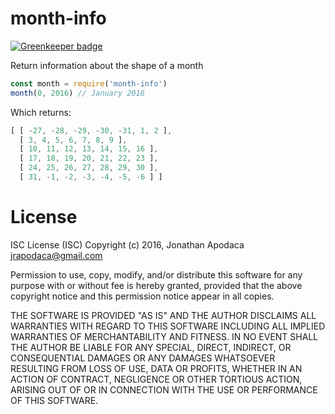 # month-info

[![Greenkeeper badge](https://badges.greenkeeper.io/jrop/month-info.svg)](https://greenkeeper.io/)

Return information about the shape of a month

```js
const month = require('month-info')
month(0, 2016) // January 2016
```

Which returns:

```js
[ [ -27, -28, -29, -30, -31, 1, 2 ],
  [ 3, 4, 5, 6, 7, 8, 9 ],
  [ 10, 11, 12, 13, 14, 15, 16 ],
  [ 17, 18, 19, 20, 21, 22, 23 ],
  [ 24, 25, 26, 27, 28, 29, 30 ],
  [ 31, -1, -2, -3, -4, -5, -6 ] ]
```

# License

ISC License (ISC)
Copyright (c) 2016, Jonathan Apodaca <jrapodaca@gmail.com>

Permission to use, copy, modify, and/or distribute this software for any purpose with or without fee is hereby granted, provided that the above copyright notice and this permission notice appear in all copies.

THE SOFTWARE IS PROVIDED "AS IS" AND THE AUTHOR DISCLAIMS ALL WARRANTIES WITH REGARD TO THIS SOFTWARE INCLUDING ALL IMPLIED WARRANTIES OF MERCHANTABILITY AND FITNESS. IN NO EVENT SHALL THE AUTHOR BE LIABLE FOR ANY SPECIAL, DIRECT, INDIRECT, OR CONSEQUENTIAL DAMAGES OR ANY DAMAGES WHATSOEVER RESULTING FROM LOSS OF USE, DATA OR PROFITS, WHETHER IN AN ACTION OF CONTRACT, NEGLIGENCE OR OTHER TORTIOUS ACTION, ARISING OUT OF OR IN CONNECTION WITH THE USE OR PERFORMANCE OF THIS SOFTWARE.
